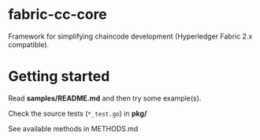 # fabric-cc-core

Framework for simplifying chaincode development (Hyperledger Fabric 2.x compatible).

# Getting started

Read **samples/README.md** and then try some example(s).

Check the source tests (```*_test.go```) in **pkg/**

See available methods in METHODS.md


